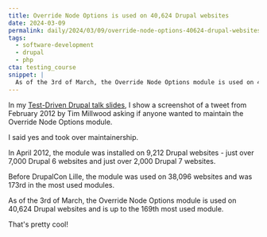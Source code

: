 ```yaml
---
title: Override Node Options is used on 40,624 Drupal websites
date: 2024-03-09
permalink: daily/2024/03/09/override-node-options-40624-drupal-websites
tags:
  - software-development
  - drupal
  - php
cta: testing_course
snippet: |
  As of the 3rd of March, the Override Node Options module is used on 40,624 Drupal websites.
---
```


In my [Test-Driven Drupal talk slides][talk], I show a screenshot of a tweet from February 2012 by Tim Millwood asking if anyone wanted to maintain the Override Node Options module.

I said yes and took over maintainership.

In April 2012, the module was installed on 9,212 Drupal websites - just over 7,000 Drupal 6 websites and just over 2,000 Drupal 7 websites.

Before DrupalCon Lille, the module was used on 38,096 websites and was 173rd in the most used modules.

As of the 3rd of March, the Override Node Options module is used on 40,624 Drupal websites and is up to the 169th most used module.

That's pretty cool!

[talk]: {{site.url}}/talks/tdd-test-driven-drupal
